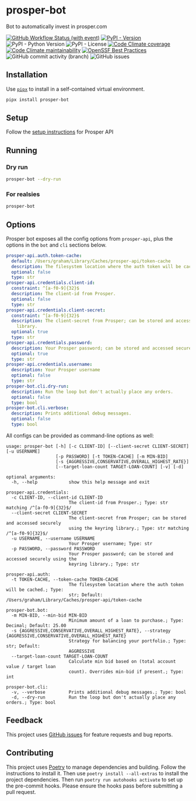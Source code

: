 # prosper-bot

Bot to automatically invest in prosper.com

[![GitHub Workflow Status (with event)](https://img.shields.io/github/actions/workflow/status/grahamtt/prosper-bot/build-and-release.yml?logo=github)](https://github.com/grahamtt/prosper-bot)
[![PyPI - Version](https://img.shields.io/pypi/v/prosper-bot?label=prosper-bot)](https://pypi.org/project/prosper-bot/)
![PyPI - Python Version](https://img.shields.io/pypi/pyversions/prosper-bot)
![PyPI - License](https://img.shields.io/pypi/l/prosper-bot)
[![Code Climate coverage](https://img.shields.io/codeclimate/coverage/grahamtt/prosper-bot?logo=codeclimate)](https://codeclimate.com/github/grahamtt/prosper-bot)
[![Code Climate maintainability](https://img.shields.io/codeclimate/maintainability-percentage/grahamtt/prosper-bot?logo=codeclimate)](https://codeclimate.com/github/grahamtt/prosper-bot)
[![OpenSSF Best Practices](https://www.bestpractices.dev/projects/8107/badge)](https://www.bestpractices.dev/projects/8107)
![GitHub commit activity (branch)](https://img.shields.io/github/commit-activity/m/grahamtt/prosper-bot?logo=github)
![GitHub issues](https://img.shields.io/github/issues-raw/grahamtt/prosper-bot?logo=github)

## Installation

Use [`pipx`](https://pypa.github.io/pipx/) to install in a self-contained virtual environment.

```bash
pipx install prosper-bot
```

## Setup

Follow the [setup instructions](https://github.com/grahamtt/prosper-api#setup) for Prosper API

## Running

### Dry run

```bash
prosper-bot --dry-run
```

### For realsies

```bash
prosper-bot
```

## Options

Prosper bot exposes all the config options from `prosper-api`, plus the options in the `bot` and `cli` sections below.

```yaml
prosper-api.auth.token-cache:
  default: /Users/graham/Library/Caches/prosper-api/token-cache
  description: The filesystem location where the auth token will be cached.
  optional: false
  type: str
prosper-api.credentials.client-id:
  constraint: ^[a-f0-9]{32}$
  description: The client-id from Prosper.
  optional: false
  type: str
prosper-api.credentials.client-secret:
  constraint: ^[a-f0-9]{32}$
  description: The client-secret from Prosper; can be stored and accessed securely using the keyring
    library.
  optional: true
  type: str
prosper-api.credentials.password:
  description: Your Prosper password; can be stored and accessed securely using the keyring library.
  optional: true
  type: str
prosper-api.credentials.username:
  description: Your Prosper username
  optional: false
  type: str
prosper-bot.cli.dry-run:
  description: Run the loop but don't actually place any orders.
  optional: false
  type: bool
prosper-bot.cli.verbose:
  description: Prints additional debug messages.
  optional: false
  type: bool
```

All configs can be provided as command-line options as well:

```
usage: prosper-bot [-h] [-c CLIENT-ID] [--client-secret CLIENT-SECRET] [-u USERNAME]
                   [-p PASSWORD] [-t TOKEN-CACHE] [-m MIN-BID]
                   [-s {AGGRESSIVE,CONSERVATIVE,OVERALL_HIGHEST_RATE}]
                   [--target-loan-count TARGET-LOAN-COUNT] [-v] [-d]

optional arguments:
  -h, --help            show this help message and exit

prosper-api.credentials:
  -c CLIENT-ID, --client-id CLIENT-ID
                        The client-id from Prosper.; Type: str matching /^[a-f0-9]{32}$/
  --client-secret CLIENT-SECRET
                        The client-secret from Prosper; can be stored and accessed securely
                        using the keyring library.; Type: str matching /^[a-f0-9]{32}$/
  -u USERNAME, --username USERNAME
                        Your Prosper username; Type: str
  -p PASSWORD, --password PASSWORD
                        Your Prosper password; can be stored and accessed securely using the
                        keyring library.; Type: str

prosper-api.auth:
  -t TOKEN-CACHE, --token-cache TOKEN-CACHE
                        The filesystem location where the auth token will be cached.; Type:
                        str; Default: /Users/graham/Library/Caches/prosper-api/token-cache

prosper-bot.bot:
  -m MIN-BID, --min-bid MIN-BID
                        Minimum amount of a loan to purchase.; Type: Decimal; Default: 25.00
  -s {AGGRESSIVE,CONSERVATIVE,OVERALL_HIGHEST_RATE}, --strategy {AGGRESSIVE,CONSERVATIVE,OVERALL_HIGHEST_RATE}
                        Strategy for balancing your portfolio.; Type: str; Default:
                        AGGRESSIVE
  --target-loan-count TARGET-LOAN-COUNT
                        Calculate min bid based on (total account value / target loan
                        count). Overrides min-bid if present.; Type: int

prosper-bot.cli:
  -v, --verbose         Prints additional debug messages.; Type: bool
  -d, --dry-run         Run the loop but don't actually place any orders.; Type: bool
```

## Feedback

This project uses [GitHub issues](https://github.com/grahamtt/prosper-bot/issues) for feature requests and bug reports.

## Contributing

This project uses [Poetry](https://python-poetry.org/docs/) to manage dependencies and building. Follow the instructions
to install it. Then use `poetry install --all-extras` to install the project dependencies. Then run `poetry run autohooks activate`
to set up the pre-commit hooks. Please ensure the hooks pass before submitting a pull request.
